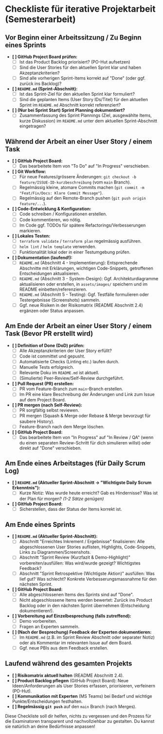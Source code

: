 # Checkliste für iterative Projektarbeit (Semesterarbeit)

## Vor Beginn einer Arbeitssitzung / Zu Beginn eines Sprints

*   **[ ] GitHub Project Board prüfen:**
    *   [ ] Ist das Product Backlog priorisiert? (PO-Hut aufsetzen)
    *   [ ] Sind die User Stories für den aktuellen Sprint klar und haben Akzeptanzkriterien?
    *   [ ] Sind alle vorherigen Sprint-Items korrekt auf "Done" (oder ggf. zurück ins Backlog)?
*   **[ ] `README.md` (Sprint-Abschnitt):**
    *   [ ] Ist das Sprint-Ziel für den aktuellen Sprint klar formuliert?
    *   [ ] Sind die geplanten Items (User Story IDs/Titel) für den aktuellen Sprint im `README.md` Abschnitt korrekt referenziert?
*   **[ ] (Nur bei Sprint Start) Sprint Planning dokumentiert?**
    *   [ ] Zusammenfassung des Sprint Plannings (Ziel, ausgewählte Items, kurze Diskussion) im `README.md` unter dem aktuellen Sprint-Abschnitt eingetragen?

## Während der Arbeit an einer User Story / einem Task

*   **[ ] GitHub Project Board:**
    *   [ ] Das bearbeitete Item von "To Do" auf "In Progress" verschieben.
*   **[ ] Git Workflow:**
    *   [ ] Für neue Features/grössere Änderungen: `git checkout -b feature/ISSUE-ID-kurzbeschreibung` (vom `main` Branch).
    *   [ ] Regelmässig kleine, atomare Commits machen (`git commit -m "Feat/Fix/Docs: Klare Commit Message"`).
    *   [ ] Regelmässig auf den Remote-Branch pushen (`git push origin feature/...`).
*   **[ ] Code-Entwicklung & Konfiguration:**
    *   [ ] Code schreiben / Konfigurationen erstellen.
    *   [ ] Code kommentieren, wo nötig.
    *   [ ] Im Code ggf. TODOs für spätere Refactorings/Verbesserungen markieren.
*   **[ ] Lokales Testen:**
    *   [ ] `terraform validate` / `terraform plan` regelmässig ausführen.
    *   [ ] `helm lint` / `helm template` verwenden.
    *   [ ] Funktionalität lokal oder in einer Testumgebung prüfen.
*   **[ ] Dokumentation (laufend!):**
    *   [ ] `README.md` (Abschnitt 4 - Implementierung): Entsprechende Abschnitte mit Erklärungen, wichtigen Code-Snippets, getroffenen Entscheidungen aktualisieren.
    *   [ ] `README.md` (Abschnitt 3 - System-Design): Ggf. Architekturdiagramme aktualisieren oder erstellen, in `assets/images/` speichern und im README einbetten/referenzieren.
    *   [ ] `README.md` (Abschnitt 5 - Testing): Ggf. Testfälle formulieren oder Testergebnisse (Screenshots) sammeln.
    *   [ ] Ggf. neue Risiken in der Risikomatrix (README Abschnitt 2.4) ergänzen oder Status anpassen.

## Am Ende der Arbeit an einer User Story / einem Task (Bevor PR erstellt wird)

*   **[ ] Definition of Done (DoD) prüfen:**
    *   [ ] Alle Akzeptanzkriterien der User Story erfüllt?
    *   [ ] Code ist committet und gepusht.
    *   [ ] Automatisierte Checks (Linting etc.) laufen durch.
    *   [ ] Manuelle Tests erfolgreich.
    *   [ ] Relevante Doku im `README.md` ist aktuell.
    *   [ ] (Simulierte) Peer-Review/Self-Review durchgeführt.
*   **[ ] Pull Request (PR) erstellen:**
    *   [ ] PR vom Feature-Branch zum `main`-Branch erstellen.
    *   [ ] Im PR eine klare Beschreibung der Änderungen und Link zum Issue auf dem Project Board.
*   **[ ] PR mergen (nach Self-Review):**
    *   [ ] PR sorgfältig selbst reviewen.
    *   [ ] PR mergen (Squash & Merge oder Rebase & Merge bevorzugt für saubere History).
    *   [ ] Feature-Branch nach dem Merge löschen.
*   **[ ] GitHub Project Board:**
    *   [ ] Das bearbeitete Item von "In Progress" auf "In Review / QA" (wenn du einen separaten Review-Schritt für dich simulieren willst) oder direkt auf "Done" verschieben.

## Am Ende eines Arbeitstages (für Daily Scrum Log)

*   **[ ] `README.md` (Aktueller Sprint-Abschnitt -> "Wichtigste Daily Scrum Erkenntnis"):**
    *   [ ] Kurze Notiz: Was wurde heute erreicht? Gab es Hindernisse? Was ist der Plan für morgen? *(1-2 Sätze genügen)*
*   **[ ] GitHub Project Board:**
    *   [ ] Sicherstellen, dass der Status der Items korrekt ist.

## Am Ende eines Sprints

*   **[ ] `README.md` (Aktueller Sprint-Abschnitt):**
    *   [ ] Abschnitt "Erreichtes Inkrement / Ergebnisse" finalisieren: Alle abgeschlossenen User Stories auflisten, Highlights, Code-Snippets, Links zu Diagrammen/Screenshots.
    *   [ ] Abschnitt "Sprint Review (Kurzfazit & Demo-Highlight)" vorbereiten/ausfüllen: Was wird/wurde gezeigt? Wichtigstes Feedback?
    *   [ ] Abschnitt "Sprint Retrospektive (Wichtigste Aktion)" ausfüllen: Was lief gut? Was schlecht? Konkrete Verbesserungsmassnahme für den nächsten Sprint.
*   **[ ] GitHub Project Board:**
    *   [ ] Alle abgeschlossenen Items des Sprints sind auf "Done".
    *   [ ] Nicht abgeschlossene Items werden bewertet: Zurück ins Product Backlog oder in den nächsten Sprint übernehmen (Entscheidung dokumentieren!).
*   **[ ] Vorbereitung auf Einzelbesprechung (falls zutreffend):**
    *   [ ] Demo vorbereiten.
    *   [ ] Fragen an Experten sammeln.
*   **[ ] (Nach der Besprechung) Feedback der Experten dokumentieren:**
    *   [ ] Im `README.md` (z.B. im Sprint Review Abschnitt oder separater Notiz) oder als Kommentar im relevanten Issue auf dem Board.
    *   [ ] Ggf. neue PBIs aus dem Feedback erstellen.

## Laufend während des gesamten Projekts

*   **[ ] Risikomatrix aktuell halten** (README Abschnitt 2.4).
*   **[ ] Product Backlog pflegen** (GitHub Project Board): Neue Ideen/Anforderungen als User Stories erfassen, priorisieren, verfeinern (PO-Hut).
*   **[ ] Kommunikation mit Experten** (MS Teams) bei Bedarf und wichtige Punkte/Entscheidungen festhalten.
*   **[ ] Regelmässig `git push`** auf den `main` Branch (nach Merges).

Diese Checkliste soll dir helfen, nichts zu vergessen und den Prozess für die Examinatoren transparent und nachvollziehbar zu gestalten. Du kannst sie natürlich an deine Bedürfnisse anpassen!
